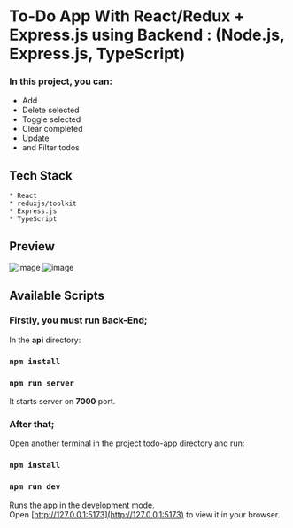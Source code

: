 # To-Do App With React/Redux + Express.js using Backend : (Node.js, Express.js, TypeScript)

### In this project, you can:
* Add
* Delete selected
* Toggle selected
* Clear completed
* Update
* and Filter todos

## Tech Stack 
```
* React
* reduxjs/toolkit
* Express.js
* TypeScript
```


## Preview
![image](https://github.com/user-attachments/assets/91f476b6-fd37-481d-a5c7-37b0cc61346c)
![image](https://github.com/user-attachments/assets/2de10af6-13b0-44b9-b198-055f3da953ef)



## **Available Scripts**

### Firstly, you must run **Back-End**;

In the **api** directory:
### `npm install`
### `npm run server`

It starts server on **7000** port.

### After that;

Open another terminal in the project todo-app directory and run:
### `npm install`
### `npm run dev`

Runs the app in the development mode.\
Open [http://127.0.0.1:5173](http://127.0.0.1:5173) to view it in your browser.
